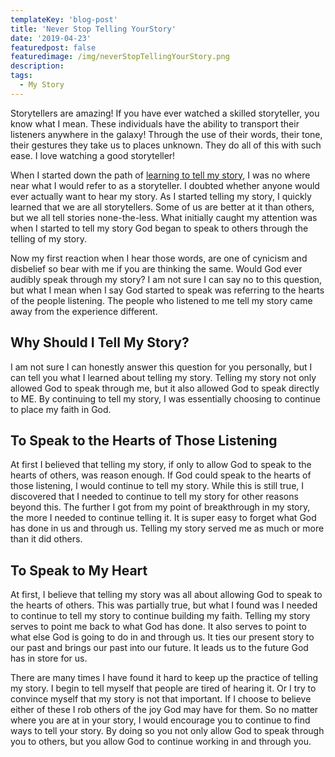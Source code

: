 ```yaml
---
templateKey: 'blog-post'
title: 'Never Stop Telling YourStory'
date: '2019-04-23'
featuredpost: false
featuredimage: /img/neverStopTellingYourStory.png
description:
tags:
  - My Story
---
```


Storytellers are amazing! If you have ever watched a skilled storyteller, you know what I mean. These individuals have the ability to transport their listeners anywhere in the galaxy! Through the use of their words, their tone, their gestures they take us to places unknown. They do all of this with such ease. I love watching a good storyteller!

When I started down the path of [learning to tell my story](https://craigbooker.com/blog/learning-to-tell-my-story), I was no where near what I would refer to as a storyteller. I doubted whether anyone would ever actually want to hear my story. As I started telling my story, I quickly learned that we are all storytellers. Some of us are better at it than others, but we all tell stories none-the-less. What initially caught my attention was when I started to tell my story God began to speak to others through the telling of my story.

Now my first reaction when I hear those words, are one of cynicism and disbelief so bear with me if you are thinking the same. Would God ever audibly speak through my story? I am not sure I can say no to this question, but what I mean when I say God started to speak was referring to the hearts of the people listening. The people who listened to me tell my story came away from the experience different.

## Why Should I Tell My Story?

I am not sure I can honestly answer this question for you personally, but I can tell you what I learned about telling my story. Telling my story not only allowed God to speak through me, but it also allowed God to speak directly to ME. By continuing to tell my story, I was essentially choosing to continue to place my faith in God.

## To Speak to the Hearts of Those Listening

At first I believed that telling my story, if only to allow God to speak to the hearts of others, was reason enough. If God could speak to the hearts of those listening, I would continue to tell my story. While this is still true, I discovered that I needed to continue to tell my story for other reasons beyond this. The further I got from my point of breakthrough in my story, the more I needed to continue telling it. It is super easy to forget what God has done in us and through us. Telling my story served me as much or more than it did others.

## To Speak to My Heart

At first, I believe that telling my story was all about allowing God to speak to the hearts of others. This was partially true, but what I found was I needed to continue to tell my story to continue building my faith. Telling my story serves to point me back to what God has done. It also serves to point to what else God is going to do in and through us. It ties our present story to our past and brings our past into our future. It leads us to the future God has in store for us.

There are many times I have found it hard to keep up the practice of telling my story. I begin to tell myself that people are tired of hearing it. Or I try to convince myself that my story is not that important. If I choose to believe either of these I rob others of the joy God may have for them. So no matter where you are at in your story, I would encourage you to continue to find ways to tell your story. By doing so you not only allow God to speak through you to others, but you allow God to continue working in and through you.
